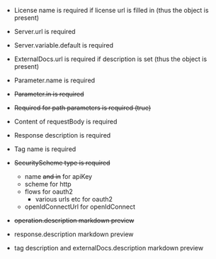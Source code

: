 * License name is required if license url is filled in (thus the object is present)
* Server.url is required
* Server.variable.default is required
* ExternalDocs.url is required if description is set (thus the object is present)
* Parameter.name is required
* ~~Parameter.in is required~~
* ~~Required for path parameters is required (true)~~
* Content of requestBody is required
* Response description is required
* Tag name is required
* ~~SecurityScheme type is required~~
  * name ~~and in~~ for apiKey
  * scheme for http
  * flows for oauth2
    * various urls etc for oauth2
  * openIdConnectUrl for openIdConnect

* ~~operation.description markdown preview~~
* response.description markdown preview
* tag description and externalDocs.description markdown preview
